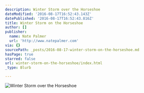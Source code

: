 ```yaml
---
description: Winter Storm over the Horseshoe
dateModified: '2016-08-17T16:52:43.143Z'
datePublished: '2016-08-17T16:52:43.816Z'
title: Winter Storm on the Horseshoe
author: []
publisher:
  name: Nate Palmer
  url: 'http://www.natepalmer.com'
via: {}
sourcePath: _posts/2016-08-17-winter-storm-on-the-horseshoe.md
hasPage: true
starred: false
url: winter-storm-on-the-horseshoe/index.html
_type: Blurb

---
```

![Winter Storm over the Horseshoe](https://the-grid-user-content.s3-us-west-2.amazonaws.com/5b2dc8da-4935-44f6-8925-dd6223b2a849.jpg)